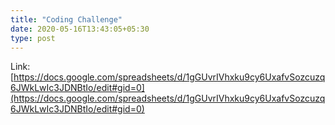 ```yaml
---
title: "Coding Challenge"
date: 2020-05-16T13:43:05+05:30
type: post
---
```

Link:
[https://docs.google.com/spreadsheets/d/1gGUvrIVhxku9cy6UxafvSozcuzq6JWkLwIc3JDNBtIo/edit#gid=0](https://docs.google.com/spreadsheets/d/1gGUvrIVhxku9cy6UxafvSozcuzq6JWkLwIc3JDNBtIo/edit#gid=0)